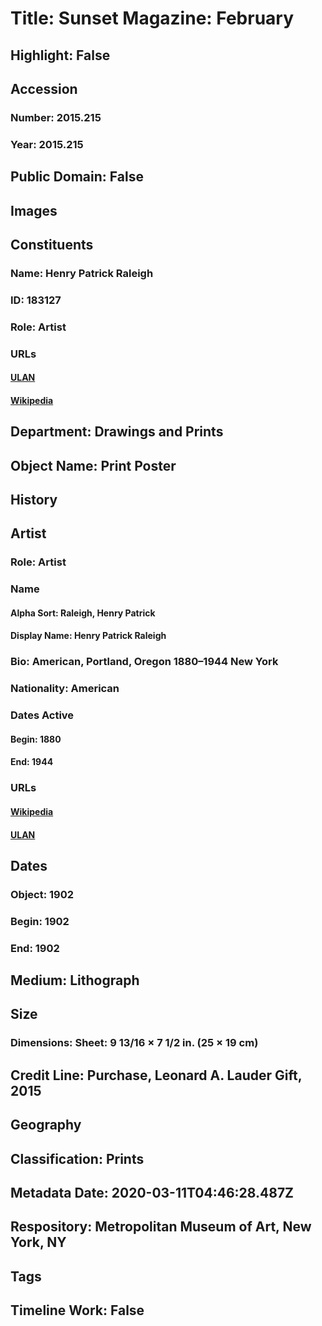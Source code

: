 # Title: Sunset Magazine: February
## Highlight: False
## Accession
### Number: 2015.215
### Year: 2015.215
## Public Domain: False
## Images
## Constituents
### Name: Henry Patrick Raleigh
### ID: 183127
### Role: Artist
### URLs
#### [ULAN](http://vocab.getty.edu/page/ulan/500044639)
#### [Wikipedia](https://www.wikidata.org/wiki/Q27595506)
## Department: Drawings and Prints
## Object Name: Print Poster
## History
## Artist
### Role: Artist
### Name
#### Alpha Sort: Raleigh, Henry Patrick
#### Display Name: Henry Patrick Raleigh
### Bio: American, Portland, Oregon 1880–1944 New York
### Nationality: American
### Dates Active
#### Begin: 1880
#### End: 1944
### URLs
#### [Wikipedia](https://www.wikidata.org/wiki/Q27595506)
#### [ULAN](http://vocab.getty.edu/page/ulan/500044639)
## Dates
### Object: 1902
### Begin: 1902
### End: 1902
## Medium: Lithograph
## Size
### Dimensions: Sheet: 9 13/16 × 7 1/2 in. (25 × 19 cm)
## Credit Line: Purchase, Leonard A. Lauder Gift, 2015
## Geography
## Classification: Prints
## Metadata Date: 2020-03-11T04:46:28.487Z
## Respository: Metropolitan Museum of Art, New York, NY
## Tags
## Timeline Work: False